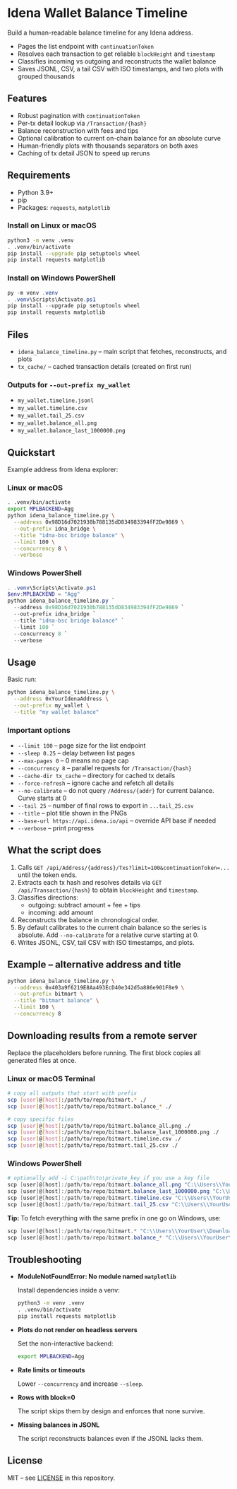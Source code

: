 # Idena Wallet Balance Timeline

Build a human-readable balance timeline for any Idena address.

- Pages the list endpoint with `continuationToken`
- Resolves each transaction to get reliable `blockHeight` and `timestamp`
- Classifies incoming vs outgoing and reconstructs the wallet balance
- Saves JSONL, CSV, a tail CSV with ISO timestamps, and two plots with grouped thousands

## Features
- Robust pagination with `continuationToken`
- Per-tx detail lookup via `/Transaction/{hash}`
- Balance reconstruction with fees and tips
- Optional calibration to current on-chain balance for an absolute curve
- Human-friendly plots with thousands separators on both axes
- Caching of tx detail JSON to speed up reruns

## Requirements
- Python 3.9+
- pip
- Packages: `requests`, `matplotlib`

### Install on Linux or macOS
```bash
python3 -m venv .venv
. .venv/bin/activate
pip install --upgrade pip setuptools wheel
pip install requests matplotlib
```

### Install on Windows PowerShell
```powershell
py -m venv .venv
. .venv\Scripts\Activate.ps1
pip install --upgrade pip setuptools wheel
pip install requests matplotlib
```

## Files
- `idena_balance_timeline.py` – main script that fetches, reconstructs, and plots
- `tx_cache/` – cached transaction details (created on first run)

### Outputs for `--out-prefix my_wallet`
- `my_wallet.timeline.jsonl`
- `my_wallet.timeline.csv`
- `my_wallet.tail_25.csv`
- `my_wallet.balance_all.png`
- `my_wallet.balance_last_1000000.png`

## Quickstart

Example address from Idena explorer:

### Linux or macOS
```bash
. .venv/bin/activate
export MPLBACKEND=Agg
python idena_balance_timeline.py \
  --address 0x98D16d7021930b788135dD834983394fF2De9869 \
  --out-prefix idna_bridge \
  --title "idna-bsc bridge balance" \
  --limit 100 \
  --concurrency 8 \
  --verbose
```

### Windows PowerShell
```powershell
. .venv\Scripts\Activate.ps1
$env:MPLBACKEND = "Agg"
python idena_balance_timeline.py `
  --address 0x98D16d7021930b788135dD834983394fF2De9869 `
  --out-prefix idna_bridge `
  --title "idna-bsc bridge balance" `
  --limit 100 `
  --concurrency 8 `
  --verbose
```

## Usage

Basic run:

```bash
python idena_balance_timeline.py \
  --address 0xYourIdenaAddress \
  --out-prefix my_wallet \
  --title "my wallet balance"
```

### Important options
- `--limit 100` – page size for the list endpoint
- `--sleep 0.25` – delay between list pages
- `--max-pages 0` – 0 means no page cap
- `--concurrency 8` – parallel requests for `/Transaction/{hash}`
- `--cache-dir tx_cache` – directory for cached tx details
- `--force-refresh` – ignore cache and refetch all details
- `--no-calibrate` – do not query `/Address/{addr}` for current balance. Curve starts at 0
- `--tail 25` – number of final rows to export in `...tail_25.csv`
- `--title` – plot title shown in the PNGs
- `--base-url https://api.idena.io/api` – override API base if needed
- `--verbose` – print progress

## What the script does
1. Calls `GET /api/Address/{address}/Txs?limit=100&continuationToken=...` until the token ends.
2. Extracts each tx hash and resolves details via `GET /api/Transaction/{hash}` to obtain `blockHeight` and `timestamp`.
3. Classifies directions:
   - outgoing: subtract amount + fee + tips
   - incoming: add amount
4. Reconstructs the balance in chronological order.
5. By default calibrates to the current chain balance so the series is absolute. Add `--no-calibrate` for a relative curve starting at 0.
6. Writes JSONL, CSV, tail CSV with ISO timestamps, and plots.

## Example – alternative address and title
```bash
python idena_balance_timeline.py \
  --address 0x403a9f6219E8Aa493EcD40e342d5a886e901F8e9 \
  --out-prefix bitmart \
  --title "bitmart balance" \
  --limit 100 \
  --concurrency 8
```

## Downloading results from a remote server

Replace the placeholders before running. The first block copies all generated files at once.

### Linux or macOS Terminal
```bash
# copy all outputs that start with prefix
scp [user]@[host]:/path/to/repo/bitmart.* ./ 
scp [user]@[host]:/path/to/repo/bitmart.balance_* ./

# copy specific files
scp [user]@[host]:/path/to/repo/bitmart.balance_all.png ./
scp [user]@[host]:/path/to/repo/bitmart.balance_last_1000000.png ./
scp [user]@[host]:/path/to/repo/bitmart.timeline.csv ./
scp [user]@[host]:/path/to/repo/bitmart.tail_25.csv ./
```

### Windows PowerShell
```powershell
# optionally add -i C:\path\to\private_key if you use a key file
scp [user]@[host]:/path/to/repo/bitmart.balance_all.png "C:\\Users\\YourUser\\Downloads\\"
scp [user]@[host]:/path/to/repo/bitmart.balance_last_1000000.png "C:\\Users\\YourUser\\Downloads\\"
scp [user]@[host]:/path/to/repo/bitmart.timeline.csv "C:\\Users\\YourUser\\Downloads\\"
scp [user]@[host]:/path/to/repo/bitmart.tail_25.csv "C:\\Users\\YourUser\\Downloads\\"
```

**Tip:** To fetch everything with the same prefix in one go on Windows, use:

```powershell
scp [user]@[host]:/path/to/repo/bitmart.* "C:\\Users\\YourUser\\Downloads\\"
scp [user]@[host]:/path/to/repo/bitmart.balance_* "C:\\Users\\YourUser\\Downloads\\"
```

## Troubleshooting
- **ModuleNotFoundError: No module named `matplotlib`**

  Install dependencies inside a venv:

  ```bash
  python3 -m venv .venv
  . .venv/bin/activate
  pip install requests matplotlib
  ```
- **Plots do not render on headless servers**

  Set the non-interactive backend:

  ```bash
  export MPLBACKEND=Agg
  ```
- **Rate limits or timeouts**

  Lower `--concurrency` and increase `--sleep`.

- **Rows with block=0**

  The script skips them by design and enforces that none survive.

- **Missing balances in JSONL**

  The script reconstructs balances even if the JSONL lacks them.

## License
MIT – see [LICENSE](LICENSE) in this repository.
